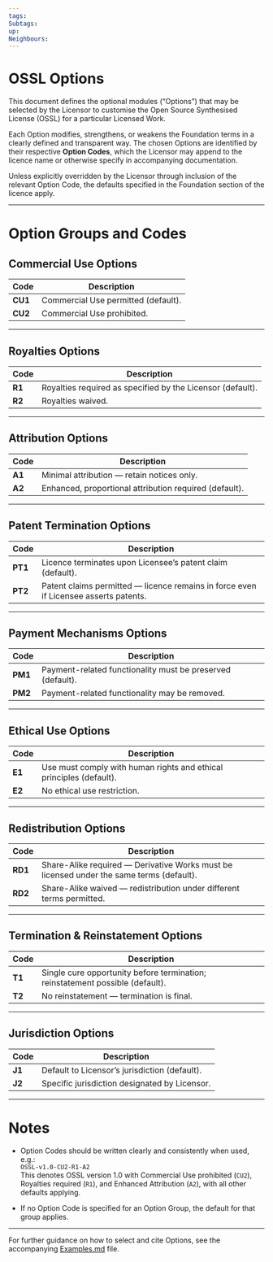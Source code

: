 ```yaml
---
tags: 
Subtags: 
up: 
Neighbours:
---
```

# OSSL Options

This document defines the optional modules (“Options”) that may be selected by the Licensor to customise the Open Source Synthesised License (OSSL) for a particular Licensed Work.

Each Option modifies, strengthens, or weakens the Foundation terms in a clearly defined and transparent way. The chosen Options are identified by their respective **Option Codes**, which the Licensor may append to the licence name or otherwise specify in accompanying documentation.

Unless explicitly overridden by the Licensor through inclusion of the relevant Option Code, the defaults specified in the Foundation section of the licence apply.

---

# Option Groups and Codes

## Commercial Use Options

| Code   | Description |
|--------|-------------|
| **CU1** | Commercial Use permitted (default). |
| **CU2** | Commercial Use prohibited. |

---

## Royalties Options

| Code   | Description |
|--------|-------------|
| **R1**  | Royalties required as specified by the Licensor (default). |
| **R2**  | Royalties waived. |

---

## Attribution Options

| Code   | Description |
|--------|-------------|
| **A1**  | Minimal attribution — retain notices only. |
| **A2**  | Enhanced, proportional attribution required (default). |

---

## Patent Termination Options

| Code   | Description |
|--------|-------------|
| **PT1** | Licence terminates upon Licensee’s patent claim (default). |
| **PT2** | Patent claims permitted — licence remains in force even if Licensee asserts patents. |

---

## Payment Mechanisms Options

| Code   | Description |
|--------|-------------|
| **PM1** | Payment-related functionality must be preserved (default). |
| **PM2** | Payment-related functionality may be removed. |

---

## Ethical Use Options

| Code   | Description |
|--------|-------------|
| **E1**  | Use must comply with human rights and ethical principles (default). |
| **E2**  | No ethical use restriction. |

---

## Redistribution Options

| Code   | Description |
|--------|-------------|
| **RD1** | Share-Alike required — Derivative Works must be licensed under the same terms (default). |
| **RD2** | Share-Alike waived — redistribution under different terms permitted. |

---

## Termination & Reinstatement Options

| Code   | Description |
|--------|-------------|
| **T1**  | Single cure opportunity before termination; reinstatement possible (default). |
| **T2**  | No reinstatement — termination is final. |

---

## Jurisdiction Options

| Code   | Description |
|--------|-------------|
| **J1**  | Default to Licensor’s jurisdiction (default). |
| **J2**  | Specific jurisdiction designated by Licensor. |

---

# Notes

- Option Codes should be written clearly and consistently when used, e.g.:  
  `OSSL-v1.0-CU2-R1-A2`  
  This denotes OSSL version 1.0 with Commercial Use prohibited (`CU2`), Royalties required (`R1`), and Enhanced Attribution (`A2`), with all other defaults applying.
  
- If no Option Code is specified for an Option Group, the default for that group applies.

---

For further guidance on how to select and cite Options, see the accompanying [Examples.md](GithubRepo/Examples.md) file.
